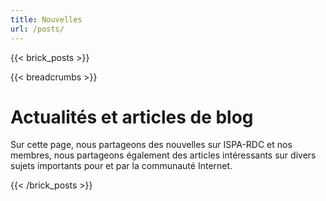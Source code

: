```yaml
---
title: Nouvelles
url: /posts/
---
```

{{< brick_posts >}}

{{< breadcrumbs >}}

# Actualités et articles de blog

Sur cette page, nous partageons des nouvelles sur ISPA-RDC et nos membres, nous partageons également des articles intéressants sur divers sujets importants pour et par la communauté Internet.

{{< /brick_posts >}}